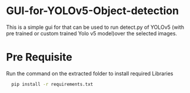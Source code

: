 
# GUI-for-YOLOv5-Object-detection

This is a simple gui for that can be used to run detect.py of YOLOv5 (with pre trained or custom trained Yolo v5 model)over the selected images.



# Pre Requisite

Run the command on the extracted folder to install required Libraries

```bash
  pip install -r requirements.txt
```

